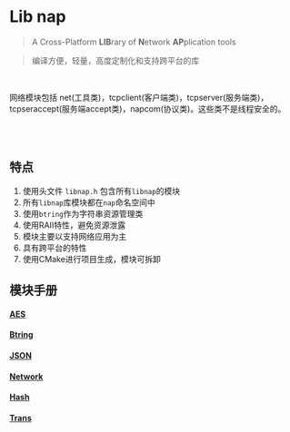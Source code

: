 # Lib nap

> A Cross-Platform **LIB**rary of **N**etwork **AP**plication tools

>  编译方便，轻量，高度定制化和支持跨平台的库

<br/>

网络模块包括 net(工具类)，tcpclient(客户端类)，tcpserver(服务端类)，tcpseraccept(服务端accept类)，napcom(协议类)。这些类不是线程安全的。

<br/>
<br/>

## 特点

1. 使用头文件 `libnap.h` 包含所有`libnap`的模块
2. 所有`libnap`库模块都在`nap`命名空间中
3. 使用`btring`作为字符串资源管理类
4. 使用RAII特性，避免资源泄露
5. 模块主要以支持网络应用为主
6. 具有跨平台的特性
7. 使用CMake进行项目生成，模块可拆卸


## 模块手册

#### [AES](./aes.md)

#### [Btring](./btring.md)

#### [JSON](./json.md)

#### [Network](./network.md)

#### [Hash](./hash.md)

#### [Trans](./trans.md)

